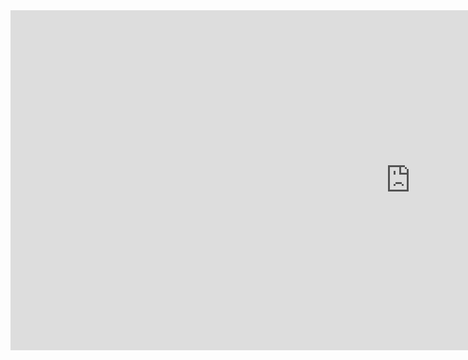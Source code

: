 <iframe width="1280" height="544" src="https://www.youtube.com/embed/QsVdmeeSLC0" frameborder="0" allow="accelerometer; autoplay; encrypted-media; gyroscope; picture-in-picture" allowfullscreen></iframe>






